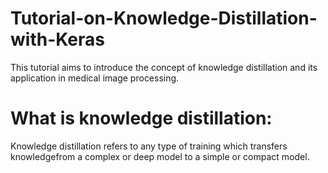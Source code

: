 # Tutorial-on-Knowledge-Distillation-with-Keras
This tutorial aims to introduce the concept of knowledge distillation and its application in medical image processing. 

# What is knowledge distillation:
Knowledge distillation refers to any type of training which transfers knowledgefrom a complex or deep model to a simple or compact model.
